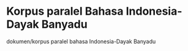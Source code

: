 # Korpus paralel Bahasa Indonesia-Dayak Banyadu
dokumen/korpus paralel bahasa Indonesia-Dayak Banyadu
 

